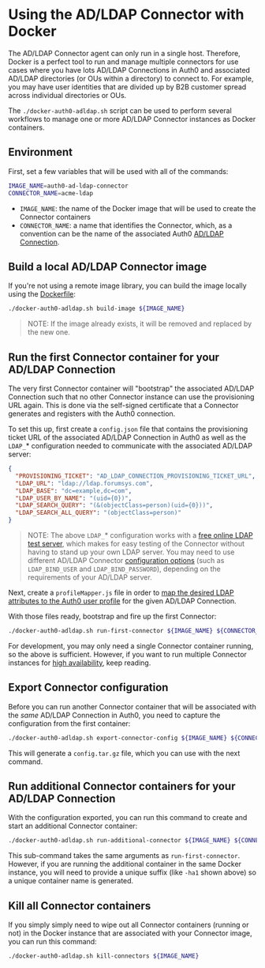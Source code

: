 # Using the AD/LDAP Connector with Docker

The AD/LDAP Connector agent can only run in a single host. Therefore, Docker is a perfect tool to run and manage multiple connectors for use cases where you have lots AD/LDAP Connections in Auth0 and associated AD/LDAP directories (or OUs within a directory) to connect to. For example, you may have user identities that are divided up by B2B customer spread across individual directories or OUs.

The `./docker-auth0-adldap.sh` script can be used to perform several workflows to manage one or more AD/LDAP Connector instances as Docker containers.

## Environment

First, set a few variables that will be used with all of the commands:

```bash
IMAGE_NAME=auth0-ad-ldap-connector
CONNECTOR_NAME=acme-ldap
```

* `IMAGE_NAME`: the name of the Docker image that will be used to create the Connector containers
* `CONNECTOR_NAME`: a name that identifies the Connector, which, as a convention can be the name of the associated Auth0 [AD/LDAP Connection](https://auth0.com/docs/connections/enterprise/active-directory-ldap).

## Build a local AD/LDAP Connector image

If you're not using a remote image library, you can build the image locally using the [Dockerfile](./Dockerfile):

```bash
./docker-auth0-adldap.sh build-image ${IMAGE_NAME}
```

> NOTE: If the image already exists, it will be removed and replaced by the new one.

## Run the first Connector container for your AD/LDAP Connection

The very first Connector container will "bootstrap" the associated AD/LDAP Connection such that no other Connector instance can use the provisioning URL again. This is done via the self-signed certificate that a Connector generates and registers with the Auth0 connection.

To set this up, first create a `config.json` file that contains the provisioning ticket URL of the associated AD/LDAP Connection in Auth0 as well as the `LDAP_`* configuration needed to communicate with the associated AD/LDAP server:

```json
{
  "PROVISIONING_TICKET": "AD_LDAP_CONNECTION_PROVISIONING_TICKET_URL",
  "LDAP_URL": "ldap://ldap.forumsys.com",
  "LDAP_BASE": "dc=example,dc=com",
  "LDAP_USER_BY_NAME": "(uid={0})",
  "LDAP_SEARCH_QUERY": "(&(objectClass=person)(uid={0}))",
  "LDAP_SEARCH_ALL_QUERY": "(objectClass=person)"  
}
```

> NOTE: The above `LDAP_`* configuration works with a [free online LDAP test server](https://www.forumsys.com/tutorials/integration-how-to/ldap/online-ldap-test-server/), which makes for easy testing of the Connector without having to stand up your own LDAP server. You may need to use different AD/LDAP Connector [configuration options](https://auth0.com/docs/extensions/ad-ldap-connector/ad-ldap-connector-config-file-schema) (such as `LDAP_BIND_USER` and `LDAP_BIND_PASSWORD`), depending on the requirements of your AD/LDAP server.

Next, create a `profileMapper.js` file in order to [map the desired LDAP attributes to the Auth0 user profile](https://auth0.com/docs/extensions/ad-ldap-connector/map-ad-ldap-profile-attributes-to-auth0) for the given AD/LDAP Connection.

With those files ready, bootstrap and fire up the first Connector:

```bash
./docker-auth0-adldap.sh run-first-connector ${IMAGE_NAME} ${CONNECTOR_NAME}
```

For development, you may only need a single Connector container running, so the above is sufficient. However, if you want to run multiple Connector instances for [high availability](https://auth0.com/docs/extensions/ad-ldap-connector/ad-ldap-high-availability), keep reading.

## Export Connector configuration

Before you can run another Connector container that will be associated with the _same_ AD/LDAP Connection in Auth0, you need to capture the configuration from the first container:

```bash
./docker-auth0-adldap.sh export-connector-config ${IMAGE_NAME} ${CONNECTOR_NAME}
```

This will generate a `config.tar.gz` file, which you can use with the next command.

## Run additional Connector containers for your AD/LDAP Connection

With the configuration exported, you can run this command to create and start an additional Connector container:

```bash
./docker-auth0-adldap.sh run-additional-connector ${IMAGE_NAME} ${CONNECTOR_NAME}-ha1
```

This sub-command takes the same arguments as `run-first-connector`. However, if you are running the additional container in the same Docker instance, you will need to provide a unique suffix (like `-ha1` shown above) so a unique container name is generated.

## Kill all Connector containers

If you simply simply need to wipe out all Connector containers (running or not) in the Docker instance that are associated with your Connector image, you can run this command:

```bash
./docker-auth0-adldap.sh kill-connectors ${IMAGE_NAME}
```
